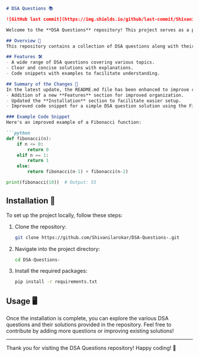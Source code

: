 ```markdown
# DSA Questions 📚

![GitHub last commit](https://img.shields.io/github/last-commit/Shivanilarokar/DSA-Questions-) ![GitHub issues](https://img.shields.io/github/issues/Shivanilarokar/DSA-Questions-) ![GitHub stars](https://img.shields.io/github/stars/Shivanilarokar/DSA-Questions-?style=social)

Welcome to the **DSA Questions** repository! This project serves as a platform for practicing and enhancing your Data Structures and Algorithms (DSA) skills.

## Overview 🌟
This repository contains a collection of DSA questions along with their solutions. The primary goal is to provide a comprehensive resource for students and developers looking to improve their problem-solving skills.

## Features 🛠️
- A wide range of DSA questions covering various topics.
- Clear and concise solutions with explanations.
- Code snippets with examples to facilitate understanding.

## Summary of the Changes 📝
In the latest update, the README.md file has been enhanced to improve clarity and usability. Key changes include:
- Addition of a new **Features** section for improved organization.
- Updated the **Installation** section to facilitate easier setup.
- Improved code snippet for a simple DSA question solution using the Fibonacci sequence for better clarity and performance.

### Example Code Snippet
Here's an improved example of a Fibonacci function:

```python
def fibonacci(n):
    if n <= 0:
        return 0
    elif n == 1:
        return 1
    else:
        return fibonacci(n-1) + fibonacci(n-2)

print(fibonacci(10))  # Output: 55
```

## Installation 🚀
To set up the project locally, follow these steps:
1. Clone the repository:
    ```bash
    git clone https://github.com/Shivanilarokar/DSA-Questions-.git
    ```
2. Navigate into the project directory:
    ```bash
    cd DSA-Questions-
    ```
3. Install the required packages:
    ```bash
    pip install -r requirements.txt
    ```

## Usage 🖥️
Once the installation is complete, you can explore the various DSA questions and their solutions provided in the repository. Feel free to contribute by adding more questions or improving existing solutions!

---

Thank you for visiting the DSA Questions repository! Happy coding! 🎉
```